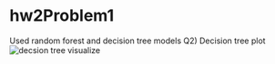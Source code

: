 # hw2Problem1
Used random forest and decision tree models
Q2) Decision tree plot
![decsion tree visualize](https://user-images.githubusercontent.com/67655156/221472046-b3c5b257-0e02-4a9b-a632-3d5147c0c339.jpg)
